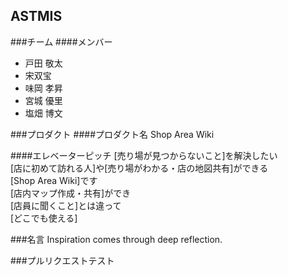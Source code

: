 ## ASTMIS
###チーム
####メンバー
* 戸田 敬太
* 宋双宝
* 味岡 孝昇
* 宮城 優里
* 塩畑 博文

###プロダクト
####プロダクト名
Shop Area Wiki

####エレベーターピッチ
[売り場が見つからないこと]を解決したい  
[店に初めて訪れる人]や[売り場がわかる・店の地図共有]ができる  
[Shop Area Wiki]です  
[店内マップ作成・共有]ができ  
[店員に聞くこと]とは違って  
[どこでも使える]  

###名言
Inspiration comes through deep reflection.

###プルリクエストテスト